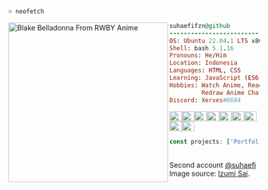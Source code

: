 ```bash
> neofetch
```

<img align="left" src="https://static.zerochan.net/Blake.Belladonna.full.2409076.png" alt="Blake Belladonna From RWBY Anime" width="320" > 

```ruby
suhaefifzn@github
-------------------------
OS: Ubuntu 22.04.1 LTS x86_64
Shell: bash 5.1.16
Pronouns: He/Him
Location: Indonesia
Languages: HTML, CSS
Learning: JavaScript (ES6), Node.js
Hobbies: Watch Anime, Read Novel, 
         Redraw Anime Characters
Discord: Xerxes#6694
```
<p align="left">
  <img alt="#000000" src="https://www.colorhexa.com/000000.png" width="25" height="20" /><img alt="#474342" src="https://www.colorhexa.com/474342.png" width="25" height="20" /><img alt="#fbedf6" src="https://www.colorhexa.com/fbedf6.png" width="25" height="20" /><img alt="#371b58" src="https://www.colorhexa.com/371b58.png" width="25" height="20" /><img alt="#4c3575" src="https://www.colorhexa.com/4c3575.png" width="25" height="20" /><img alt="#f8b9b2" src="https://www.colorhexa.com/f8b9b2.png" width="25" height="20" /><img alt="#ae9c9d" src="https://www.colorhexa.com/ae9c9d.png" width="25" height="20" /><img alt="#FF8D29" src="https://www.colorhexa.com/ff8d29.png" width="25" height="20"><img alt="#ffcd38" src="https://www.colorhexa.com/ffcd38.png" width="25" height="20">
</p>

```javascript
const projects: ['Portfolio V2', 'My First Discord Bot', 'To Do App'];
```

<br>
Second account <a href="https://github.com/suhaefi" target="_blank">@suhaefi</a>
<br>
Image source: <a href="https://www.zerochan.net/2409076" target="_blank">Izumi Sai</a>.

